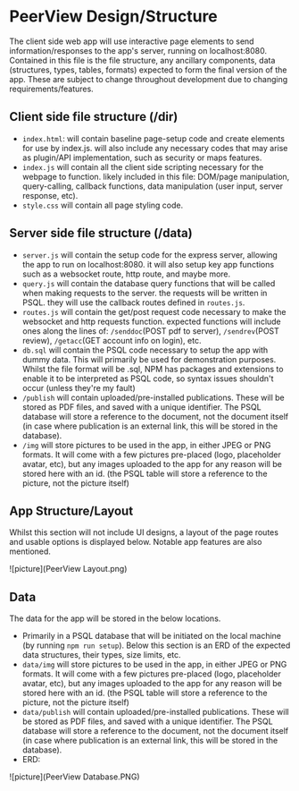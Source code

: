 # PeerView Design/Structure

The client side web app will use interactive page elements to send information/responses to the app's server, running on localhost:8080. Contained in this file is the file structure, any ancillary components, data (structures, types, tables, formats) expected to form the final version of the app. These are subject to change throughout development due to changing requirements/features.

## Client side file structure (/dir)

* `index.html`: will contain baseline page-setup code and create elements for use by index.js. will also include any necessary codes that may arise as plugin/API implementation, such as security or maps features. 
* `index.js` will contain all the client side scripting necessary for the webpage to function. likely included in this file: DOM/page manipulation, query-calling, callback functions, data manipulation (user input, server response, etc).
* `style.css` will contain all page styling code. 

## Server side file structure (/data)

* `server.js` will contain the setup code for the express server, allowing the app to run on localhost:8080. it will also setup key app functions such as a websocket route, http route, and maybe more. 
* `query.js` will contain the database query functions that will be called when making requests to the server. the requests will be written in PSQL. they will use the callback routes defined in `routes.js`. 
* `routes.js` will contain the get/post request code necessary to make the websocket and http requests function. expected functions will include ones along the lines of: `/senddoc`(POST pdf to server), `/sendrev`(POST review), `/getacc`(GET account info on login), etc. 
* `db.sql` will contain the PSQL code necessary to setup the app with dummy data. This will primarily be used for demonstration purposes. Whilst the file format will be .sql, NPM has packages and extensions to enable it to be interpreted as PSQL code, so syntax issues shouldn't occur (unless they're my fault)
* `/publish` will contain uploaded/pre-installed publications. These will be stored as PDF files, and saved with a unique identifier. The PSQL database will store a reference to the document, not the document itself (in case where publication is an external link, this will be stored in the database).
* `/img` will store pictures to be used in the app, in either JPEG or PNG formats. It will come with a few pictures pre-placed (logo, placeholder avatar, etc), but any images uploaded to the app for any reason will be stored here with an id. (the PSQL table will store a reference to the picture, not the picture itself)

## App Structure/Layout

Whilst this section will not include UI designs, a layout of the page routes and usable options is displayed below. Notable app features are also mentioned.

![picture](PeerView Layout.png)

## Data

The data for the app will be stored in the below locations.
* Primarily in a PSQL database that will be initiated on the local machine (by running `npm run setup`). Below this section is an ERD of the expected data structures, their types, size limits, etc.
* `data/img` will store pictures to be used in the app, in either JPEG or PNG formats. It will come with a few pictures pre-placed (logo, placeholder avatar, etc), but any images uploaded to the app for any reason will be stored here with an id. (the PSQL table will store a reference to the picture, not the picture itself)
* `data/publish` will contain uploaded/pre-installed publications. These will be stored as PDF files, and saved with a unique identifier. The PSQL database will store a reference to the document, not the document itself (in case where publication is an external link, this will be stored in the database).
* ERD:

![picture](PeerView Database.PNG)

